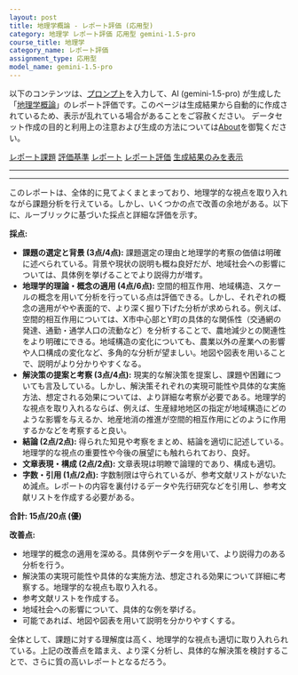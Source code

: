 ```yaml
---
layout: post
title: 地理学概論 - レポート評価 (応用型)
category: 地理学 レポート評価 応用型 gemini-1.5-pro
course_title: 地理学
category_name: レポート評価
assignment_type: 応用型
model_name: gemini-1.5-pro
---
```


以下のコンテンツは、[プロンプト](https://github.com/takedatoshiyuki/synthetic_assignments/tree/main/generated/地理学/gemini-1.5-pro/prompt_レポート評価-応用型.md)を入力して、AI (gemini-1.5-pro) が生成した「[地理学概論](/contents/地理学/)」のレポート評価です。このページは生成結果から自動的に作成されているため、表示が乱れている場合があることをご容赦ください。
データセット作成の目的と利用上の注意および生成の方法については[About](/About)を御覧ください。

[レポート課題](../レポート課題-応用型)
[評価基準](../評価基準-応用型)
[レポート](../レポート-応用型)
[レポート評価](../レポート評価-応用型)
[生成結果のみを表示](https://github.com/takedatoshiyuki/synthetic_assignments/tree/main/generated/地理学/gemini-1.5-pro/レポート評価-応用型.md)
  

***
***
  
このレポートは、全体的に見てよくまとまっており、地理学的な視点を取り入れながら課題分析を行えている。しかし、いくつかの点で改善の余地がある。以下に、ルーブリックに基づいた採点と詳細な評価を示す。

**採点:**

* **課題の選定と背景 (3点/4点):** 課題選定の理由と地理学的考察の価値は明確に述べられている。背景や現状の説明も概ね良好だが、地域社会への影響については、具体例を挙げることでより説得力が増す。
* **地理学的理論・概念の適用 (4点/6点):** 空間的相互作用、地域構造、スケールの概念を用いて分析を行っている点は評価できる。しかし、それぞれの概念の適用がやや表面的で、より深く掘り下げた分析が求められる。例えば、空間的相互作用については、X市中心部とY町の具体的な関係性（交通網の発達、通勤・通学人口の流動など）を分析することで、農地減少との関連性をより明確にできる。地域構造の変化についても、農業以外の産業への影響や人口構成の変化など、多角的な分析が望ましい。地図や図表を用いることで、説明がより分かりやすくなる。
* **解決策の提案と考察 (3点/4点):** 現実的な解決策を提案し、課題や困難についても言及している。しかし、解決策それぞれの実現可能性や具体的な実施方法、想定される効果については、より詳細な考察が必要である。地理学的な視点を取り入れるならば、例えば、生産緑地地区の指定が地域構造にどのような影響を与えるか、地産地消の推進が空間的相互作用にどのように作用するかなどを考察すると良い。
* **結論 (2点/2点):** 得られた知見や考察をまとめ、結論を適切に記述している。地理学的な視点の重要性や今後の展望にも触れられており、良好。
* **文章表現・構成 (2点/2点):** 文章表現は明瞭で論理的であり、構成も適切。
* **字数・引用 (1点/2点):** 字数制限は守られているが、参考文献リストがないため減点。レポートの内容を裏付けるデータや先行研究などを引用し、参考文献リストを作成する必要がある。

**合計: 15点/20点 (優)**

**改善点:**

* 地理学的概念の適用を深める。具体例やデータを用いて、より説得力のある分析を行う。
* 解決策の実現可能性や具体的な実施方法、想定される効果について詳細に考察する。地理学的な視点も取り入れる。
* 参考文献リストを作成する。
* 地域社会への影響について、具体的な例を挙げる。
* 可能であれば、地図や図表を用いて説明を分かりやすくする。


全体として、課題に対する理解度は高く、地理学的な視点も適切に取り入れられている。上記の改善点を踏まえ、より深く分析し、具体的な解決策を検討することで、さらに質の高いレポートとなるだろう。
